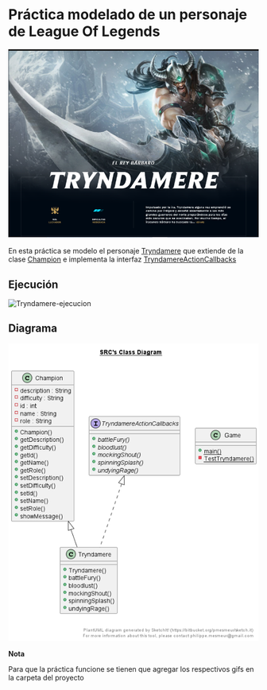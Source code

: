 # Práctica modelado de un personaje de League Of Legends
![LOL](/0-Ejemplo%20LOL/Diagrama/Trynda.png)

En esta práctica se modelo el personaje [Tryndamere](./0-Ejemplo%20LOL/src/Tryndamere.java) que extiende de la clase [Champion](./0-Ejemplo%20LOL/src/Champion.java) e implementa la interfaz
[TryndamereActionCallbacks](./0-Ejemplo%20LOL/src/TryndamereActionCallbacks.java)

## Ejecución
![Tryndamere-ejecucion](/0-Ejemplo%20LOL/Diagrama/Ejecucion.gif)

## Diagrama
![Tryndamere-diagrama](/0-Ejemplo%20LOL/Diagrama/Diagram-LOL.png)

**Nota**

Para que la práctica funcione se tienen que agregar los respectivos gifs en la carpeta del proyecto

